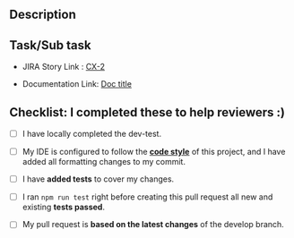 <!--- Add a pull request title above in this following format -->
<!--- real example: ' CXI-1 Initiated project structure' -->

## Description 

<!--- Describe your changes in detail here-->


## Task/Sub task

- JIRA Story Link : [CX-2](link)

- Documentation Link: [Doc title](link)

## Checklist: I completed these to help reviewers :)
<!--- Put an `x` in the box if you did the task -->

- [ ] I have locally completed the dev-test.

- [ ] My IDE is configured to follow the [**code style**](https://github.com/airbnb/javascript) of this project, and I have added all formatting changes to my commit.

- [ ] I have **added tests** to cover my changes.



- [ ] I ran `npm run test` right before creating this pull request all new and existing **tests passed**.


- [ ] My pull request is **based on the latest changes** of the develop branch.
